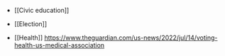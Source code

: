   - [[Civic education]]
  - [[Election]]

  - [[Health]]
    https://www.theguardian.com/us-news/2022/jul/14/voting-health-us-medical-association